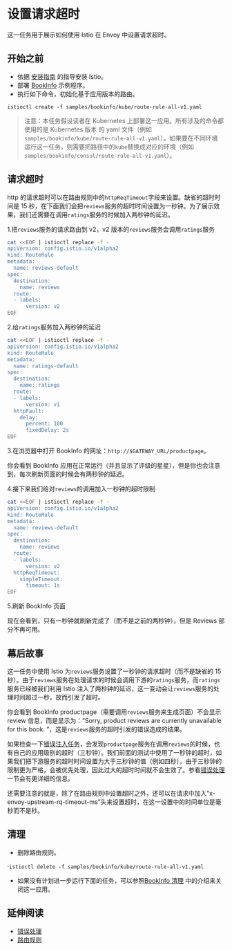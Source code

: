 # 设置请求超时

这一任务用于展示如何使用 Istio 在 Envoy 中设置请求超时。

## 开始之前

- 依据 [安装指南](../../../setup/) 的指导安装 Istio。
- 部署 [BookInfo](../../..//guides/bookinfo.html) 示例程序。
- 执行如下命令，初始化基于应用版本的路由。

`istioctl create -f samples/bookinfo/kube/route-rule-all-v1.yaml`

> 注意：本任务假设读者在 Kubernetes 上部署这一应用。所有涉及的命令都使用的是 Kubernetes 版本
> 的 yaml 文件（例如`samples/bookinfo/kube/route-rule-all-v1.yaml`）。如果要在不同环境
>运行这一任务，则需要把路径中的`kube`替换成对应的环境（例如
>`samples/bookinfo/consul/route-rule-all-v1.yaml`）。

## 请求超时

http 的请求超时可以在路由规则中的`httpReqTimeout`字段来设置。缺省的超时时间是 15 秒，在下面我们会把`reviews`服务的超时时间设置为一秒钟。为了展示效果，我们还需要在调用`ratings`服务的时候加入两秒钟的延迟。

1.把`reviews`服务的请求路由到 v2，v2 版本的`reviews`服务会调用`ratings`服务

~~~bash
cat <<EOF | istioctl replace -f -
apiVersion: config.istio.io/v1alpha2
kind: RouteRule
metadata:
  name: reviews-default
spec:
  destination:
    name: reviews
  route:
  - labels:
      version: v2
EOF
~~~

2.给`ratings`服务加入两秒钟的延迟

~~~bash
cat <<EOF | istioctl replace -f -
apiVersion: config.istio.io/v1alpha2
kind: RouteRule
metadata:
  name: ratings-default
spec:
  destination:
    name: ratings
  route:
  - labels:
      version: v1
  httpFault:
    delay:
      percent: 100
      fixedDelay: 2s
EOF
~~~

3.在浏览器中打开 BookInfo 的网址：`http://$GATEWAY_URL/productpage`。

你会看到 BookInfo 应用在正常运行（并且显示了评级的星星），但是你也会注意到，每次刷新页面的时候会有两秒钟的延迟。

4.接下来我们给对`reviews`的调用加入一秒钟的超时限制

~~~bash
cat <<EOF | istioctl replace -f -
apiVersion: config.istio.io/v1alpha2
kind: RouteRule
metadata:
  name: reviews-default
spec:
  destination:
    name: reviews
  route:
  - labels:
      version: v2
  httpReqTimeout:
    simpleTimeout:
      timeout: 1s
EOF
~~~

5.刷新 BookInfo 页面

现在会看到，只有一秒钟就刷新完成了（而不是之前的两秒钟），但是 Reviews 部分不再可用。

## 幕后故事

这一任务中使用 Istio 为`reviews`服务设置了一秒钟的请求超时（而不是缺省的 15 秒）。由于`reviews`服务在处理请求的时候会调用下游的`ratings`服务，而`ratings`服务已经被我们利用 Istio 注入了两秒钟的延迟，这一变动会让`reviews`服务的处理时间超过一秒，故而引发了超时。

你会看到 BookInfo productpage（需要调用`reviews`服务来生成页面）不会显示 review 信息，而是显示为：“Sorry, product reviews are currently unavailable for this book. ”，这是`reviews`服务的超时引发的错误造成的结果。

如果检查一下[错误注入任务](../../../tasks/traffic-management/fault-injection.html)，会发现`productpage`服务在调用`reviews`的时候，也有自己的应用级别的超时（三秒钟）。我们前面的测试中使用了一秒钟的超时，如果我们把下游服务的超时时间设置为大于三秒钟的值（例如四秒），由于三秒钟的限制更为严格，会被优先处理，因此过大的超时时间就不会生效了。参看[错误处理](../../../concepts/traffic-management/handling-failures.html#faq)一节会有更详细的信息。

还需要注意的就是，除了在路由规则中设置超时之外，还可以在请求中加入“x-envoy-upstream-rq-timeout-ms”头来设置超时，在这一设置中的时间单位是毫秒而不是秒。

## 清理

- 删除路由规则。

·`istioctl delete -f samples/bookinfo/kube/route-rule-all-v1.yaml`

- 如果没有计划进一步运行下面的任务，可以参照[BookInfo 清理](../../../samples/bookinfo.html#cleanup) 中的介绍来关闭这一应用。

## 延伸阅读

- [错误处理](../../../concepts/traffic-management/handling-failures.html)
- [路由规则](../../../concepts/traffic-management/handling-failures.html)
